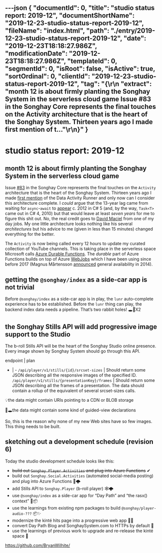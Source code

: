 ---json
{
  "documentId": 0,
  "title": "studio status report: 2019-12",
  "documentShortName": "2019-12-23-studio-status-report-2019-12",
  "fileName": "index.html",
  "path": "./entry/2019-12-23-studio-status-report-2019-12",
  "date": "2019-12-23T18:18:27.986Z",
  "modificationDate": "2019-12-23T18:18:27.986Z",
  "templateId": 0,
  "segmentId": 0,
  "isRoot": false,
  "isActive": true,
  "sortOrdinal": 0,
  "clientId": "2019-12-23-studio-status-report-2019-12",
  "tag": "{\r\n  \"extract\": \"month 12 is about firmly planting the Songhay System in the serverless cloud game Issue #83 in the Songhay Core represents the final touches on the Activity architecture that is the heart of the Songhay System. Thirteen years ago I made first mention of t…\"\r\n}"
}
---

# studio status report: 2019-12

## month 12 is about firmly planting the Songhay System in the serverless cloud game

Issue [#83](https://github.com/BryanWilhite/SonghayCore/issues/83) in the Songhay Core represents the final touches on the `Activity` architecture that is the heart of the Songhay System. Thirteen years ago I made [first mention](http://kintespace.com/rasxlog/entry/2006-05-24-more-technical-misses-by-bryan/) of the Data Activity Runner and only now can I consider this architecture complete. I _could_ argue that the 13-year lag came from waiting for `async`-`await` to [appear](https://en.wikipedia.org/wiki/C_Sharp_(programming_language)#Versions) c. 2012 in C# 5 (and, by the way, `Task<T>` came out in C# 4, 2010) but that would leave at least _seven years_ for me to figure this shit out. No, the real credit goes to [David Maciel](https://www.linkedin.com/in/damaciel/) from one of my day jobs. My one little architecture looks nothing like his several _architectures_ but his advice to me (given in less than 15 minutes) changed everything for the better.

The `Activity` is now being called every 12 hours to update my curated collection of YouTube channels. This is taking place in the serverless space Microsoft calls [Azure Durable Functions](https://docs.microsoft.com/en-us/azure/azure-functions/durable/durable-functions-overview?tabs=csharp). The _durable_ part of Azure Functions builds on top of Azure [WebJobs](https://docs.microsoft.com/en-us/azure/app-service/webjobs-create) which I have been using since before 2017 (Magnus Mårtensson [announced](https://www.youtube.com/watch?v=I6YfdTWvhMk) general availability in 2014).

## getting the `@songhay/index` as a side-car app is not trivial

Before `@songhay/index` as a side-car app is in play, the `lunr` auto-complete experience has to be established. Before the `lunr` thing can play, the backend index data needs a pipeline. That’s two rabbit holes! 🕳🐰X2

## the Songhay Stills API will add progressive image support to the Studio

The b-roll Stills API will be the heart of the Songhay Studio online presence. Every image shown by Songhay System should go through this API.

endpoint | plan
- | -
`/api/player/v1/stills/{id}/srcset-sizes` | Should return some JSON describing all the responsive images of the specified ID.
`/api/player/v1/stills/{presentationKey}/frames` | Should return some JSON describing all the frames of a presentation. The data should contain a rollup of the equivalent of several srcset-sizes calls.

💡the data might contain URIs pointing to a CDN or BLOB storage

🐰🕳the data might contain some kind of guided-view declarations

So, this is the reason why none of my new Web sites have so few images. This thing needs to be built.

## sketching out a development schedule (revision 6)

Today the studio development schedule looks like this:

* ~~build out `Songhay.Player.Activities` and plug into Azure Functions~~ ✔
* build out `Songhay.Social.Activities` (automated social-media posting) and plug into Azure Functions 🤖🌩
* add Stills API to `Songhay.Player` (b-roll player) 🕸🌩
* use `@songhay/index` as a side-car app for “Day Path” and “the rasx() context” 🚛📦
* use the learnings from existing npm packages to build `@songhay/player-audio-???` 📦✨
* modernize the kinté hits page into a progressive web app 💄✨
* convert Day Path Blog and SonghaySystem.com to HTTPs by default 🔐
* use the learnings of previous work to upgrade and re-release the kinté space 🚀

<https://github.com/BryanWilhite/>
